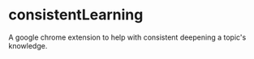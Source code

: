 # consistentLearning
A google chrome extension to help with consistent deepening a topic's knowledge.
